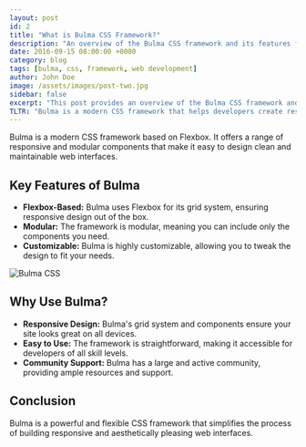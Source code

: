 ```yaml
---
layout: post
id: 2
title: "What is Bulma CSS Framework?"
description: "An overview of the Bulma CSS framework and its features for building responsive web interfaces."
date: 2016-09-15 08:00:00 +0000
category: blog
tags: [bulma, css, framework, web development]
author: John Doe
image: /assets/images/post-two.jpg
sidebar: false
excerpt: "This post provides an overview of the Bulma CSS framework and its features for building responsive web interfaces."
TLTR: "Bulma is a modern CSS framework that helps developers create responsive and aesthetically pleasing web interfaces."
---
```


Bulma is a modern CSS framework based on Flexbox. It offers a range of responsive and modular components that make it easy to design clean and maintainable web interfaces.

## Key Features of Bulma

- **Flexbox-Based:** Bulma uses Flexbox for its grid system, ensuring responsive design out of the box.
- **Modular:** The framework is modular, meaning you can include only the components you need.
- **Customizable:** Bulma is highly customizable, allowing you to tweak the design to fit your needs.

![Bulma CSS](https://via.placeholder.com/800x450)

## Why Use Bulma?

- **Responsive Design:** Bulma's grid system and components ensure your site looks great on all devices.
- **Easy to Use:** The framework is straightforward, making it accessible for developers of all skill levels.
- **Community Support:** Bulma has a large and active community, providing ample resources and support.

## Conclusion

Bulma is a powerful and flexible CSS framework that simplifies the process of building responsive and aesthetically pleasing web interfaces.

